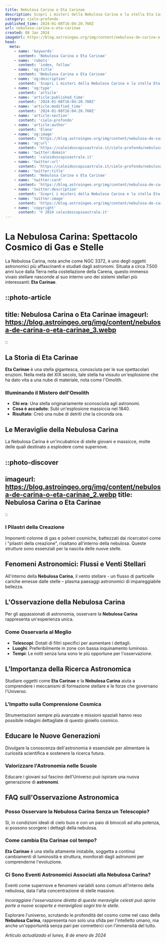 ```yaml
---
title: Nebulosa Carina o Eta Carinae
description: Scopri i misteri della Nebulosa Carina e la stella Eta Carinae, gioielli del cielo australe. Avventurati nellastrofisica con noi.
category: cielo-profondo
published_time: 2024-01-08T16:04:20.760Z
url: nebulosa-carina-o-eta-carinae
created: 08 Jan 2024
imageUrl: https://blog.astroingeo.org/img/content/nebulosa-de-carina-o-eta-carinae_3.webp
head:
  meta:
    - name: 'keywords'
      content: 'Nebulosa Carina o Eta Carinae'
    - name: 'robots'
      content: 'index, follow'
    - name: 'og:title'
      content: 'Nebulosa Carina o Eta Carinae'
    - name: 'og:description'
      content: 'Scopri i misteri della Nebulosa Carina e la stella Eta Carinae, gioielli del cielo australe. Avventurati nellastrofisica con noi.'
    - name: 'og:type'
      content: 'article'
    - name: 'article:published_time'
      content: '2024-01-08T16:04:20.760Z'
    - name: 'article:modified_time'
      content: '2024-01-08T16:04:20.760Z'
    - name: 'article:section'
      content: 'cielo-profondo'
    - name: 'article:author'
      content: 'Elena'
    - name: 'og:image'
      content: 'https://blog.astroingeo.org/img/content/nebulosa-de-carina-o-eta-carinae_3.webp'
    - name: 'og:url'
      content: 'https://caleidoscopioastrale.it/cielo-profondo/nebulosa-carina-o-eta-carinae'
    - name: 'twitter:domain'
      content: 'caleidoscopioastrale.it'
    - name: 'twitter:url'
      content: 'https://caleidoscopioastrale.it/cielo-profondo/nebulosa-carina-o-eta-carinae'
    - name: 'twitter:title'
      content: 'Nebulosa Carina o Eta Carinae'
    - name: 'twitter:card'
      content: 'https://blog.astroingeo.org/img/content/nebulosa-de-carina-o-eta-carinae_3.webp'
    - name: 'twitter:description'
      content: 'Scopri i misteri della Nebulosa Carina e la stella Eta Carinae, gioielli del cielo australe. Avventurati nellastrofisica con noi.'
    - name: 'twitter:image'
      content: 'https://blog.astroingeo.org/img/content/nebulosa-de-carina-o-eta-carinae_3.webp'
    - name: 'copyright'
      content: '© 2024 caleidoscopioastrale.it'
---
```

# La Nebulosa Carina: Spettacolo Cosmico di Gas e Stelle

La Nebulosa Carina, nota anche come NGC 3372, è uno degli oggetti astronomici più affascinanti e studiati dagli astronomi. Situata a circa 7.500 anni luce dalla Terra nella costellazione della Carena, questo immenso vivaio stellare nasconde al suo interno uno dei sistemi stellari più interessanti: **Eta Carinae**.

::photo-article
---
title: Nebulosa Carina o Eta Carinae
imageurl: https://blog.astroingeo.org/img/content/nebulosa-de-carina-o-eta-carinae_3.webp
---
::

## La Storia di Eta Carinae

**Eta Carinae** è una stella gigantesca, conosciuta per le sue spettacolari eruzioni. Nella metà del XIX secolo, tale stella ha vissuto un'esplosione che ha dato vita a una nube di materiale, nota come l'Omolith.

### Illuminando il Mistero dell'Omolith
- **Chi era**: Una stella originariamente sconosciuta agli astronomi.
- **Cosa è accaduto**: Subì un'esplosione massiccia nel 1840.
- **Risultato**: Creò una nube di detriti che la circonda ora.

## Le Meraviglie della Nebulosa Carina

La Nebulosa Carina è un'incubatrice di stelle giovani e massicce, molte delle quali destinato a esplodere come supernove.


::photo-discover
---
imageurl: https://blog.astroingeo.org/img/content/nebulosa-de-carina-o-eta-carinae_2.webp
title: Nebulosa Carina o Eta Carinae
---
::

### I Pilastri della Creazione
Imponenti colonne di gas e polveri cosmiche, battezzati dai ricercatori come i "pilastri della creazione", risaltano all'interno della nebulosa. Queste strutture sono essenziali per la nascita delle nuove stelle.

## Fenomeni Astronomici: Flussi e Venti Stellari

All'interno della **Nebulosa Carina**, il vento stellare - un flusso di particelle cariche emesse dalle stelle – plasma paesaggi astronomici di impareggiabile bellezza.

## L'Osservazione della Nebulosa Carina

Per gli appassionati di astronomia, osservare la **Nebulosa Carina** rappresenta un'esperienza unica.

### Come Osservarla al Meglio
- **Telescopi**: Dotati di filtri specifici per aumentare i dettagli.
- **Luoghi**: Preferibilmente in zone con bassa inquinamento luminoso.
- **Tempi**: Le notti senza luna sono le più opportune per l'osservazione.

## L'Importanza della Ricerca Astronomica

Studiare oggetti come **Eta Carinae** e la **Nebulosa Carina** aiuta a comprendere i meccanismi di formazione stellare e le forze che governano l'Universo.

### L'Impatto sulla Comprensione Cosmica
Strumentazioni sempre più avanzate e missioni spaziali hanno reso possibile indagini dettagliate di questo gioiello cosmico.

## Educare le Nuove Generazioni

Divulgare la conoscenza dell'astronomia è essenziale per alimentare la curiosità scientifica e sostenere la ricerca futura.

### Valorizzare l'Astronomia nelle Scuole
Educare i giovani sul fascino dell'Universo può ispirare una nuova generazione di **astronomi**.

## FAQ sull'Osservazione Astronomica
### Posso Osservare la Nebulosa Carina Senza un Telescopio?
Sì, in condizioni ideali di cielo buio e con un paio di binocoli ad alta potenza, si possono scorgere i dettagli della nebulosa.

### Come cambia Eta Carinae col tempo?
**Eta Carinae** è una stella altamente instabile, soggetta a continui cambiamenti di luminosità e struttura, monitorati dagli astronomi per comprenderne l'evoluzione.

### Ci Sono Eventi Astronomici Associati alla Nebulosa Carina?
Eventi come supernove e fenomeni variabili sono comuni all'interno della nebulosa, data l'alta concentrazione di stelle massive.

_Incoraggiare l'osservazione diretta di queste meraviglie celesti può aprire porte a nuove scoperte e meravigliosi sogni tra le stelle._

Esplorare l'universo, scrutando le profondità del cosmo come nel caso della **Nebulosa Carina**, rappresenta non solo una sfida per l'intelletto umano, ma anche un'opportunità senza pari per connetterci con l'immensità del tutto.

_Artículo actualizado el lunes, 8 de enero de 2024_